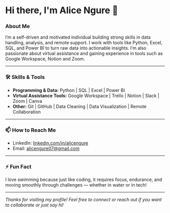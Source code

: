 # Hi there, I'm Alice Ngure 👋

### About Me
I’m a self-driven and motivated individual  building strong skills in data handling, analysis, and remote support. I work with tools like Python, Excel, SQL, and Power BI to turn raw data into actionable insights. I’m also passionate about virtual assistance and gaining experience in tools such as Google Workspace, Notion and Zoom.

---

### 🛠️ Skills & Tools
- **Programming & Data:** Python | SQL | Excel | Power BI  
- **Virtual Assistance Tools:** Google Workspace | Trello | Notion | Slack | Zoom | Canva  
- **Other:** Git | GitHub | Data Cleaning | Data Visualization | Remote Collaboration  

---


### 📫 How to Reach Me
- LinkedIn: [linkedin.com/in/alicengure](https://www.linkedin.com/in/alice-muthoni-ab4264344/)  
- Email: alicengure07@gmail.com  

---

### ⚡ Fun Fact
I love swimming because just like coding, it requires focus, endurance, and moving smoothly through challenges — whether in water or in tech!

---

*Thanks for visiting my profile! Feel free to connect or reach out if you want to collaborate or just say hi!*
